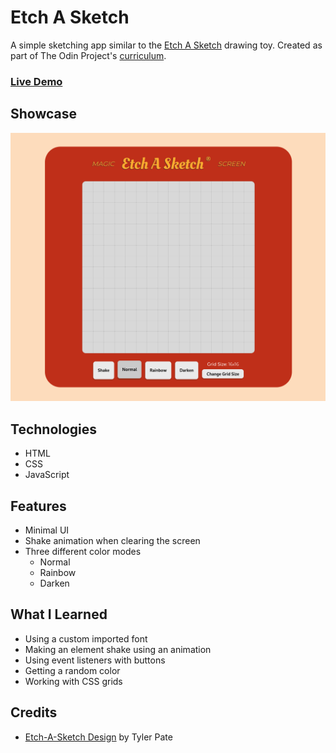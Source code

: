 # Etch A Sketch

A simple sketching app similar to the [Etch A Sketch](https://en.wikipedia.org/wiki/Etch_A_Sketch) drawing toy. Created as part of The Odin Project's [curriculum](https://www.theodinproject.com/lessons/foundations-etch-a-sketch).

### [Live Demo](https://emuel-vassallo.github.io/etch-a-sketch/)

## Showcase

![screenshot 1](images/screenshot1.png)

## Technologies

- HTML
- CSS
- JavaScript

## Features

- Minimal UI
- Shake animation when clearing the screen
- Three different color modes
  - Normal
  - Rainbow
  - Darken

## What I Learned

- Using a custom imported font
- Making an element shake using an animation
- Using event listeners with buttons
- Getting a random color
- Working with CSS grids

## Credits

- [Etch-A-Sketch Design](https://dribbble.com/shots/5718696-The-Creative-Pain-Basics) by Tyler Pate

